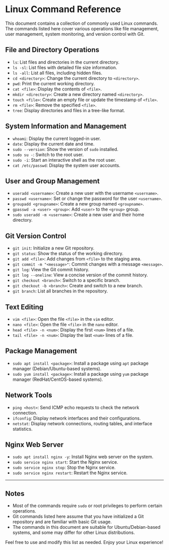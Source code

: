 
# Linux Command Reference

This document contains a collection of commonly used Linux commands. The commands listed here cover various operations like file management, user management, system monitoring, and version control with Git.

## File and Directory Operations

- `ls`: List files and directories in the current directory.
- `ls -sl`: List files with detailed file size information.
- `ls -all`: List all files, including hidden files.
- `cd <directory>`: Change the current directory to `<directory>`.
- `pwd`: Print the current working directory.
- `cat <file>`: Display the contents of `<file>`.
- `mkdir <directory>`: Create a new directory named `<directory>`.
- `touch <file>`: Create an empty file or update the timestamp of `<file>`.
- `rm <file>`: Remove the specified `<file>`.
- `tree`: Display directories and files in a tree-like format.

## System Information and Management

- `whoami`: Display the current logged-in user.
- `date`: Display the current date and time.
- `sudo --version`: Show the version of `sudo` installed.
- `sudo su -`: Switch to the root user.
- `sudo -i`: Start an interactive shell as the root user.
- `cat /etc/passwd`: Display the system user accounts.

## User and Group Management

- `useradd <username>`: Create a new user with the username `<username>`.
- `passwd <username>`: Set or change the password for the user `<username>`.
- `groupadd <groupname>`: Create a new group named `<groupname>`.
- `gpasswd -a <user> <group>`: Add `<user>` to the `<group>` group.
- `sudo useradd -m <username>`: Create a new user and their home directory.

## Git Version Control

- `git init`: Initialize a new Git repository.
- `git status`: Show the status of the working directory.
- `git add <file>`: Add changes from `<file>` to the staging area.
- `git commit -m "<message>"`: Commit changes with a message `<message>`.
- `git log`: View the Git commit history.
- `git log --oneline`: View a concise version of the commit history.
- `git checkout <branch>`: Switch to a specific branch.
- `git checkout -b <branch>`: Create and switch to a new branch.
- `git branch`: List all branches in the repository.

## Text Editing

- `vim <file>`: Open the file `<file>` in the `vim` editor.
- `nano <file>`: Open the file `<file>` in the `nano` editor.
- `head <file> -n <num>`: Display the first `<num>` lines of a file.
- `tail <file> -n <num>`: Display the last `<num>` lines of a file.

## Package Management

- `sudo apt install <package>`: Install a package using `apt` package manager (Debian/Ubuntu-based systems).
- `sudo yum install <package>`: Install a package using `yum` package manager (RedHat/CentOS-based systems).
  
## Network Tools

- `ping <host>`: Send ICMP echo requests to check the network connection.
- `ifconfig`: Display network interfaces and their configurations.
- `netstat`: Display network connections, routing tables, and interface statistics.

## Nginx Web Server

- `sudo apt install nginx -y`: Install Nginx web server on the system.
- `sudo service nginx start`: Start the Nginx service.
- `sudo service nginx stop`: Stop the Nginx service.
- `sudo service nginx restart`: Restart the Nginx service.

---

## Notes

- Most of the commands require `sudo` or root privileges to perform certain operations.
- Git commands listed here assume that you have initialized a Git repository and are familiar with basic Git usage.
- The commands in this document are suitable for Ubuntu/Debian-based systems, and some may differ for other Linux distributions.

Feel free to use and modify this list as needed. Enjoy your Linux experience!
